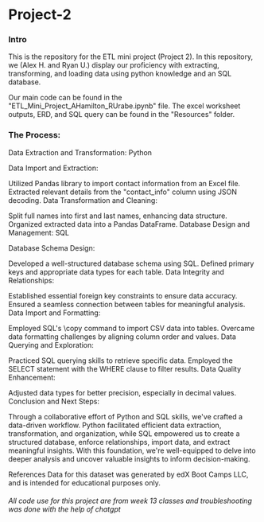 # Project-2

### Intro
This is the repository for the ETL mini project (Project 2). In this repository, we (Alex H. and Ryan U.) display our proficiency with extracting, transforming, and loading data using python knowledge and an SQL database. 

Our main code can be found in the "ETL_Mini_Project_AHamilton_RUrabe.ipynb" file. The excel worksheet outputs, ERD, and SQL query can be found in the "Resources" folder.


### The Process:




Data Extraction and Transformation: Python

Data Import and Extraction: 

Utilized Pandas library to import contact information from an Excel file.
Extracted relevant details from the "contact_info" column using JSON decoding.
Data Transformation and Cleaning:

Split full names into first and last names, enhancing data structure.
Organized extracted data into a Pandas DataFrame.
Database Design and Management: SQL

Database Schema Design:

Developed a well-structured database schema using SQL.
Defined primary keys and appropriate data types for each table.
Data Integrity and Relationships:

Established essential foreign key constraints to ensure data accuracy.
Ensured a seamless connection between tables for meaningful analysis.
Data Import and Formatting:

Employed SQL's \copy command to import CSV data into tables.
Overcame data formatting challenges by aligning column order and values.
Data Querying and Exploration:

Practiced SQL querying skills to retrieve specific data.
Employed the SELECT statement with the WHERE clause to filter results.
Data Quality Enhancement:

Adjusted data types for better precision, especially in decimal values.
Conclusion and Next Steps:

Through a collaborative effort of Python and SQL skills, we've crafted a data-driven workflow. Python facilitated efficient data extraction, transformation, and organization, while SQL empowered us to create a structured database, enforce relationships, import data, and extract meaningful insights. With this foundation, we're well-equipped to delve into deeper analysis and uncover valuable insights to inform decision-making.

References
Data for this dataset was generated by edX Boot Camps LLC, and is intended for educational purposes only.

###### All code use for this project are from week 13 classes and troubleshooting was done with the help of chatgpt


